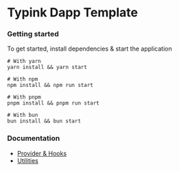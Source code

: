# Typink Dapp Template

### Getting started

To get started, install dependencies & start the application

```shell
# With yarn
yarn install && yarn start

# With npm
npm install && npm run start

# With pnpm
pnpm install && pnpm run start

# With bun
bun install && bun start
```

### Documentation

- [Provider & Hooks](https://github.com/dedotdev/typink/tree/main?tab=readme-ov-file#providers--hooks)
- [Utilities](https://github.com/dedotdev/typink/tree/main?tab=readme-ov-file#utilities)
